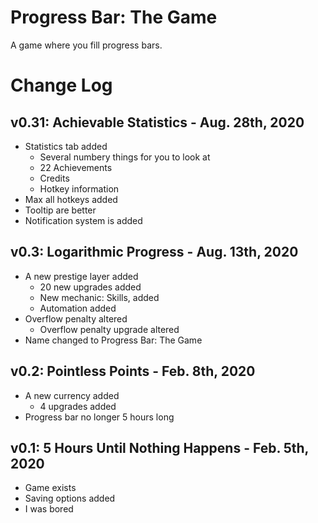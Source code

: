 # Progress Bar: The Game
A game where you fill progress bars.

# Change Log
## v0.31: Achievable Statistics - Aug. 28th, 2020
* Statistics tab added
  * Several numbery things for you to look at
  * 22 Achievements
  * Credits
  * Hotkey information
* Max all hotkeys added
* Tooltip are better
* Notification system is added
## v0.3: Logarithmic Progress - Aug. 13th, 2020
* A new prestige layer added
  * 20 new upgrades added
  * New mechanic: Skills, added
  * Automation added
* Overflow penalty altered
  * Overflow penalty upgrade altered
* Name changed to Progress Bar: The Game
## v0.2: Pointless Points - Feb. 8th, 2020
* A new currency added
  * 4 upgrades added
* Progress bar no longer 5 hours long
## v0.1: 5 Hours Until Nothing Happens - Feb. 5th, 2020
* Game exists
* Saving options added
* I was bored
